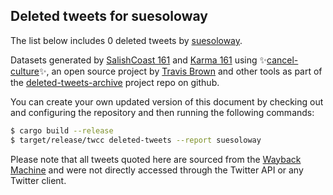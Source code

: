 ## Deleted tweets for suesoloway

The list below includes 0 deleted tweets by
[suesoloway](https://twitter.com/suesoloway).



Datasets generated by [SalishCoast 161](https://twitter.com/SalishCoastA) and [Karma 161](https://twitter.com/KarmaOneSixOne)
using ✨[cancel-culture](https://github.com/travisbrown/cancel-culture)✨, an open source project by [Travis Brown](https://twitter.com/travisbrown) 
and other tools as part of the [deleted-tweets-archive](https://github.com/salcoast/deleted-tweets-archive/) project repo on github.

You can create your own updated version of this document by checking out and configuring the
repository and then running the following commands:

```bash
$ cargo build --release
$ target/release/twcc deleted-tweets --report suesoloway
```

Please note that all tweets quoted here are sourced from the
[Wayback Machine](https://web.archive.org) and were not directly accessed through the Twitter API or
any Twitter client.

